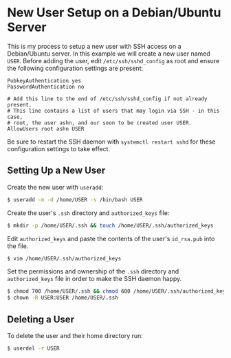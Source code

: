 New User Setup on a Debian/Ubuntu Server
========================================

This is my process to setup a new user with SSH access on a Debian/Ubuntu
server. In this example we will create a new user named `USER`. Before adding
the user, edit `/etc/ssh/sshd_config` as root and ensure the following
configuration settings are present:

```
PubkeyAuthentication yes
PasswordAuthentication no

# Add this line to the end of /etc/ssh/sshd_config if not already present.
# This line contains a list of users that may login via SSH - in this case,
# root, the user ashn, and our soon to be created user USER.
AllowUsers root ashn USER
```

Be sure to restart the SSH daemon with `systemctl restart sshd` for these
configuration settings to take effect.

## Setting Up a New User

Create the new user with `useradd`:

```sh
$ useradd -m -d /home/USER -s /bin/bash USER
```

Create the user's `.ssh` directory and `authorized_keys` file:

```sh
$ mkdir -p /home/USER/.ssh && touch /home/USER/.ssh/authorized_keys
```

Edit `authorized_keys` and paste the contents of the user's `id_rsa.pub` into
the file.

```sh
$ vim /home/USER/.ssh/authorized_keys
```

Set the permissions and ownership of the `.ssh` directory and `authorized_keys`
file in order to make the SSH daemon happy.

```sh
$ chmod 700 /home/USER/.ssh && chmod 600 /home/USER/.ssh/authorized_keys
$ chown -R USER:USER /home/USER/.ssh
```

## Deleting a User

To delete the user and their home directory run:

```sh
$ userdel -r USER
```
